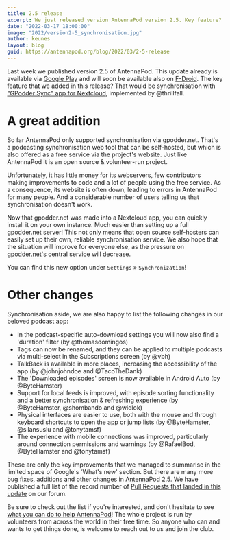 ```yaml
---
title: 2.5 release
excerpt: We just released version AntennaPod version 2.5. Key feature? More synchronisation options!
date: "2022-03-17 18:00:00"
image: "2022/version2-5_synchronisation.jpg"
author: keunes
layout: blog
guid: https://antennapod.org/blog/2022/03/2-5-release
---
```


Last week we published version 2.5 of AntennaPod. This update already is available via [Google Play](https://play.google.com/store/apps/details?id=de.danoeh.antennapod) and will soon be available also on [F-Droid](https://f-droid.org/packages/de.danoeh.antennapod/). The key feature that we added in this release? That would be synchronisation with ["GPodder Sync" app for Nextcloud](https://apps.nextcloud.com/apps/gpoddersync), implemented by @thrillfall.

# A great addition

So far AntennaPod only supported synchronisation via gpodder.net. That's a podcasting synchronisation web tool that can be self-hosted, but which is also offered as a free service via the project's website. Just like AntennaPod it is an open source & volunteer-run project.

Unfortunately, it has little money for its webservers, few contributors making improvements to code and a lot of people using the free service. As a consequence, its website is often down, leading to errors in AntennaPod for many people. And a considerable number of users telling us that synchronisation doesn't work.

Now that gpodder.net was made into a Nextcloud app, you can quickly install it on your own instance. Much easier than setting up a full gpodder.net server! This not only means that open source self-hosters can easily set up their own, reliable synchronisation service. We also hope that the situation will improve for everyone else, as the pressure on [gpodder.net](https://www.gpodder.net)'s central service will decrease.

You can find this new option under `Settings` » `Synchronization`!

# Other changes

Synchronisation aside, we are also happy to list the following changes in our beloved podcast app:
* In the podcast-specific auto-download settings you will now also find a 'duration' filter (by @thomasdomingos)
* Tags can now be renamed, and they can be applied to multiple podcasts via multi-select in the Subscriptions screen (by @vbh)
* TalkBack is available in more places, increasing the accessibility of the app (by @johnjohndoe and @TacoTheDank)
* The 'Downloaded episodes' screen is now available in Android Auto (by @ByteHamster)
* Support for local feeds is improved, with episode sorting functionality and a better synchronisation & refreshing experience (by @ByteHamster, @shombando and @widlok)
* Physical interfaces are easier to use, both with the mouse and through keyboard shortcuts to open the app or jump lists (by @ByteHamster, @silansuslu and @tonytamsf)
* The experience with mobile connections was improved, particularly around connection permissions and warnings (by @RafaelBod, @ByteHamster and @tonytamsf)

These are only the key improvements that we managed to summarise in the limited space of Google's 'What's new' section. But there are many more bug fixes, additions and other changes in AntennaPod 2.5. We have published a full list of the record number of [Pull Requests that landed in this update](https://forum.antennapod.org/t/antennapod-2-5-release-notes/1636) on our forum.

Be sure to check out the list if you're interested, and don't hesitate to see [what you can do to help AntennaPod](/contribute)! The whole project is run by volunteers from across the world in their free time. So anyone who can and wants to get things done, is welcome to reach out to us and join the club.
